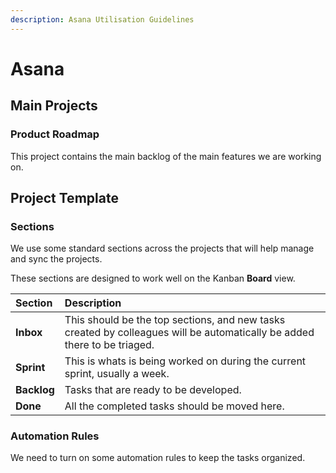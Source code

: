 ```yaml
---
description: Asana Utilisation Guidelines
---
```


# Asana

## Main Projects

### Product Roadmap

This project contains the main backlog of the main features we are working on.

## Project Template

### Sections

We use some standard sections across the projects that will help manage and sync the projects.

These sections are designed to work well on the Kanban **Board** view.

| Section | Description |
| :--- | :--- |
| **Inbox** | This should be the top sections, and new tasks created by colleagues will be automatically be added there to be triaged. |
| **Sprint** | This is whats is being worked on during the current sprint, usually a week. |
| **Backlog** | Tasks that are ready to be developed.  |
| **Done** | All the completed tasks should be moved here. |

### Automation Rules

We need to turn on some automation rules to keep the tasks organized.



